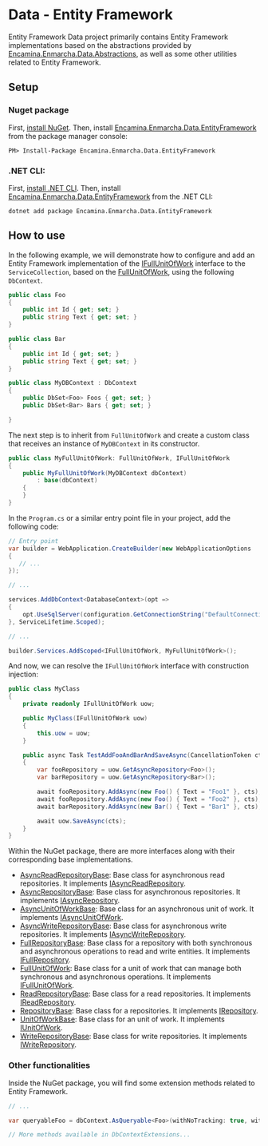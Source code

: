 ﻿# Data - Entity Framework

Entity Framework Data project primarily contains Entity Framework implementations based on the abstractions provided by [Encamina.Enmarcha.Data.Abstractions](../Encamina.Enmarcha.Data.Abstractions/README.md), as well as some other utilities related to Entity Framework.

## Setup

### Nuget package

First, [install NuGet](http://docs.nuget.org/docs/start-here/installing-nuget). Then, install [Encamina.Enmarcha.Data.EntityFramework](ToDo:NugetUrl) from the package manager console:

    PM> Install-Package Encamina.Enmarcha.Data.EntityFramework

### .NET CLI:

First, [install .NET CLI](https://learn.microsoft.com/en-us/dotnet/core/tools/). Then, install [Encamina.Enmarcha.Data.EntityFramework](ToDo:NugetUrl) from the .NET CLI:

    dotnet add package Encamina.Enmarcha.Data.EntityFramework

## How to use

In the following example, we will demonstrate how to configure and add an Entity Framework implementation of the [IFullUnitOfWork](../Encamina.Enmarcha.Data.Abstractions/IFullUnitOfWork.cs) interface to the `ServiceCollection`, based on the [FullUnitOfWork](./FullUnitOfWork.cs), using the following `DbContext`.

```csharp
public class Foo
{
    public int Id { get; set; }
    public string Text { get; set; }
}

public class Bar
{
    public int Id { get; set; }
    public string Text { get; set; }
}

public class MyDBContext : DbContext
{
    public DbSet<Foo> Foos { get; set; }
    public DbSet<Bar> Bars { get; set; }

}
```

The next step is to inherit from `FullUnitOfWork` and create a custom class that receives an instance of `MyDBContext` in its constructor.

```csharp
public class MyFullUnitOfWork: FullUnitOfWork, IFullUnitOfWork
{
    public MyFullUnitOfWork(MyDBContext dbContext) 
        : base(dbContext)
    {
    }
}
```

In the `Program.cs` or a similar entry point file in your project, add the following code:

```csharp
// Entry point
var builder = WebApplication.CreateBuilder(new WebApplicationOptions
{
   // ...
});

// ...

services.AddDbContext<DatabaseContext>(opt =>
{
    opt.UseSqlServer(configuration.GetConnectionString("DefaultConnection")); // Configures your provider
}, ServiceLifetime.Scoped);

// ...

builder.Services.AddScoped<IFullUnitOfWork, MyFullUnitOfWork>();
```

And now, we can resolve the `IFullUnitOfWork` interface with construction injection:

```csharp
public class MyClass
{
    private readonly IFullUnitOfWork uow;

    public MyClass(IFullUnitOfWork uow)
    {
        this.uow = uow;
    }

    public async Task TestAddFooAndBarAndSaveAsync(CancellationToken cts)
    {
        var fooRepository = uow.GetAsyncRepository<Foo>();
        var barRepository = uow.GetAsyncRepository<Bar>();

        await fooRepository.AddAsync(new Foo() { Text = "Foo1" }, cts);
        await fooRepository.AddAsync(new Foo() { Text = "Foo2" }, cts);
        await barRepository.AddAsync(new Bar() { Text = "Bar1" }, cts);

        await uow.SaveAsync(cts);
    }
}
```

Within the NuGet package, there are more interfaces along with their corresponding base implementations.
- [AsyncReadRepositoryBase<TEntity>](./AsyncReadRepositoryBase.cs): Base class for asynchronous read repositories. It implements [IAsyncReadRepository<TEntity>](../Encamina.Enmarcha.Data.Abstractions/IAsyncReadRepository.cs).
- [AsyncRepositoryBase<TEntity>](./AsyncRepositoryBase.cs): Base class for asynchronous repositories. It implements [IAsyncRepository<TEntity>](../Encamina.Enmarcha.Data.Abstractions/IAsyncRepository.cs).
- [AsyncUnitOfWorkBase](./AsyncUnitOfWorkBase.cs): Base class for an asynchronous unit of work. It implements [IAsyncUnitOfWork](../Encamina.Enmarcha.Data.Abstractions/IAsyncUnitOfWork.cs).
- [AsyncWriteRepositoryBase<TEntity>](./AsyncWriteRepositoryBase.cs): Base class for asynchronous write repositories. It implements [IAsyncWriteRepository<TEntity>](../Encamina.Enmarcha.Data.Abstractions/IAsyncWriteRepository.cs).
- [FullRepositoryBase<TEntity>](./FullRepositoryBase.cs): Base class for a repository with both synchronous and asynchronous operations to read and write entities. It implements [IFullRepository<TEntity>](../Encamina.Enmarcha.Data.Abstractions/IFullRepository.cs).
- [FullUnitOfWork](./FullUnitOfWork.cs): Base class for a unit of work that can manage both synchronous and asynchronous operations. It implements [IFullUnitOfWork](../Encamina.Enmarcha.Data.Abstractions/IFullUnitOfWork.cs).
- [ReadRepositoryBase<TEntity>](./ReadRepositoryBase.cs): Base class for a read repositories. It implements [IReadRepository<TEntity>](../Encamina.Enmarcha.Data.Abstractions/IReadRepository.cs).
- [RepositoryBase<TEntity>](./RepositoryBase.cs): Base class for a repositories. It implements [IRepository<TEntity>](../Encamina.Enmarcha.Data.Abstractions/IRepository.cs).
- [UnitOfWorkBase](./UnitOfWorkBase.cs): Base class for an unit of work. It implements [IUnitOfWork](../Encamina.Enmarcha.Data.Abstractions/IUnitOfWork.cs).
- [WriteRepositoryBase<TEntity>](./WriteRepositoryBase.cs): Base class for write repositories. It implements [IWriteRepository<TEntity>](../Encamina.Enmarcha.Data.Abstractions/IWriteRepository.cs).

### Other functionalities

Inside the NuGet package, you will find some extension methods related to Entity Framework.
```csharp
// ...

var queryableFoo = dbContext.AsQueryable<Foo>(withNoTracking: true, withIdentityResolution: true);

// More methods available in DbContextExtensions...
```